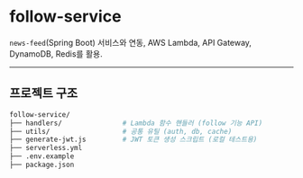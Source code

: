 # follow-service
`news-feed`(Spring Boot) 서비스와 연동, AWS Lambda, API Gateway, DynamoDB, Redis를 활용.

---

## 프로젝트 구조

```bash
follow-service/
├── handlers/               # Lambda 함수 핸들러 (follow 기능 API)
├── utils/                  # 공통 유틸 (auth, db, cache)
├── generate-jwt.js         # JWT 토큰 생성 스크립트 (로컬 테스트용)
├── serverless.yml         
├── .env.example           
├── package.json
